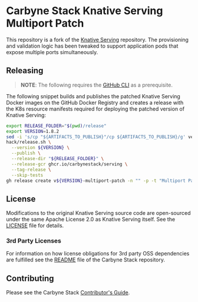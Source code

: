 # Carbyne Stack Knative Serving Multiport Patch

This repository is a fork of the [Knative Serving](https://github.com/knative/serving)
repository. The provisioning and validation logic has been tweaked to support
application pods that expose multiple ports simultaneously.

## Releasing

> **NOTE**: The following requires the [GitHub CLI](https://cli.github.com/) as
> a prerequisite.

The following snippet builds and publishes the patched Knative Serving Docker
images on the GitHub Docker Registry and creates a release with the K8s resource
manifests required for deploying the patched version of Knative Serving:

~~~bash
export RELEASE_FOLDER="$(pwd)/release"
export VERSION=1.8.2
sed -i 's/cp "${ARTIFACTS_TO_PUBLISH}"/cp ${ARTIFACTS_TO_PUBLISH}/g' vendor/knative.dev/hack/release.sh
hack/release.sh \
  --version ${VERSION} \
  --publish \
  --release-dir "${RELEASE_FOLDER}" \
  --release-gcr ghcr.io/carbynestack/serving \
  --tag-release \
  --skip-tests
gh release create v${VERSION}-multiport-patch -n "" -p -t "Multiport Patch v${VERSION}" -R carbynestack/serving ${RELEASE_FOLDER}/*.yaml
~~~

## License

Modifications to the original Knative Serving source code are open-sourced under
the same Apache License 2.0 as Knative Serving itself. See the [LICENSE](LICENSE)
file for details.

### 3rd Party Licenses

For information on how license obligations for 3rd party OSS dependencies are
fulfilled see the [README](https://github.com/carbynestack/carbynestack) file of
the Carbyne Stack repository.

## Contributing

Please see the Carbyne Stack
[Contributor's Guide](https://github.com/carbynestack/carbynestack/blob/master/CONTRIBUTING.md).

